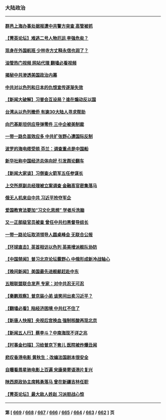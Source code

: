### 大陆政治
---
#### [群邑上海办事处据报遭中共警方突查 高管被抓](../../pages/ncid277/n14099848.md?10210845) 
#### [【菁英论坛】难逃二号人物厄运 李强危矣？](../../pages/ncid277/n14099619.md?10210845) 
#### [现身在外国航班 少林寺方丈释永信也润了？](../../pages/ncid277/n14099832.md?10210845) 
#### [油管热门视频 网站代理 翻墙必看视频](http://138.2.39.72:81/youtube.html?epic-marker?10210845)
#### [揭秘中共渗透美国政治内幕](../../pages/ncid277/n14096496.md?10210845) 
#### [中共对以色列和日本的仇恨宣传逐渐失效](../../pages/ncid277/n14099790.md?10210845) 
#### [【新闻大破解】习普会互设局？谁在煽动反以国](../../pages/ncid277/n14099589.md?10210845) 
#### [台湾从以色列撤侨 有逾30大陆人寻求帮助](../../pages/ncid277/n14099781.md?10210845) 
#### [向巴基斯坦供应导弹零件 三中企被美制裁](../../pages/ncid277/n14099760.md?10210845) 
#### [一带一路负面效应多 中共扩张野心遭国际反制](../../pages/ncid277/n14099181.md?10210845) 
#### [波罗的海电缆受损 芬兰：调查重点是中国船](../../pages/ncid277/n14099721.md?10210845) 
#### [新华社称中国经济总体向好 引发舆论翻车](../../pages/ncid277/n14099726.md?10210845) 
#### [【新闻大家谈】习倒查火箭军五任参谋长](../../pages/ncid277/n14099581.md?10210845) 
#### [上交所原副总经理被立案调查 金融高官密集落马](../../pages/ncid277/n14099496.md?10210845) 
#### [俄无人机来自中共 习近平抢夺军企](../../pages/ncid277/n14099480.md?10210845) 
#### [爱国教育法要加“习文化思想” 学者斥洗脑](../../pages/ncid277/n14099401.md?10210845) 
#### [又一正部级官员被查 曾任中共扫黑督导组长](../../pages/ncid277/n14099445.md?10210845) 
#### [一带一路论坛取消领导人圆桌峰会 无联合公报](../../pages/ncid277/n14099260.md?10210845) 
#### [【环球直击】英首相访以色列 英美增派舰队协防](../../pages/ncid277/n14098559.md?10210845) 
#### [【中国禁闻】普习北京论坛露野心 中俄形成新冷战轴心](../../pages/ncid277/n14098556.md?10210845) 
#### [【晚间新闻】美国最先进舰艇赶赴中东](../../pages/ncid277/n14099405.md?10210845) 
#### [五眼联盟联合发声 专家：对中共忍无可忍](../../pages/ncid277/n14099258.md?10210845) 
#### [【秦鹏观察】普京装小弟 谈笑间出卖习近平？](../../pages/ncid277/n14099084.md?10210845) 
#### [【翻墙必看】陷经济困境 中共扛不住了](../../pages/ncid277/n14099168.md?10210845) 
#### [【新唐人快报】央视后宫换血 强制核酸再现北京](../../pages/ncid277/n14099071.md?10210845) 
#### [【新闻五人行】蔡李斗？中南海现不详之兆](../../pages/ncid277/n14099004.md?10210845) 
#### [【时事金扫描】习给普京下套儿 医院被炸爆丑闻](../../pages/ncid277/n14099026.md?10210845) 
#### [悲叹香港电影 黄秋生：改编法国剧本很安全](../../pages/ncid277/n14099005.md?10210845) 
#### [自曝看周星驰电影上百遍 宋康昊寄语港片复兴](../../pages/ncid277/n14098962.md?10210845) 
#### [陕西原政协主席韩勇落马 曾在新疆吉林任职](../../pages/ncid277/n14099010.md?10210845) 
#### [【菁英论坛】最大敌人姓赵 习派胆战心惊](../../pages/ncid277/n14098998.md?10210845) 

---
#### 第 [ [669](./669.md?10210845) / [668](./668.md?10210845) / [667](./667.md?10210845) / [666](./666.md?10210845) / [665](./665.md?10210845) / [664](./664.md?10210845) / [663](./663.md?10210845) / [662](./662.md?10210845) ] 页
